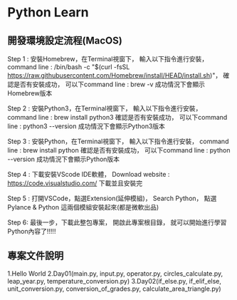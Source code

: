 # Python Learn

## 開發環境設定流程(MacOS)
Step 1 : 
        安裝Homebrew，在Terminal視窗下，
        輸入以下指令進行安裝，
        command line : /bin/bash -c "$(curl -fsSL https://raw.githubusercontent.com/Homebrew/install/HEAD/install.sh)"，
        確認是否有安裝成功，
        可以下command line : brew -v
        成功情況下會顯示Homebrew版本

Step 2 : 
        安裝Python3，在Terminal視窗下，
        輸入以下指令進行安裝，
        command line : brew install python3 
        確認是否有安裝成功，
        可以下command line : python3 --version 
        成功情況下會顯示Python3版本

Step 3 :
        安裝Python，在Terminal視窗下，
        輸入以下指令進行安裝，
        command line : brew install python
        確認是否有安裝成功，
        可以下command line : python --version 
        成功情況下會顯示Python版本

Step 4 : 
        下載安裝VScode IDE軟體，
        Download website : https://code.visualstudio.com/
        下載並且安裝完

Step 5 :
        打開VSCode，點選Extension(延伸模組)，
        Search Python，
        點選Pylance & Python 這兩個模組安裝起來(都是微軟出品)

Step 6: 
        最後一步，下載此整包專案，
        開啟此專案根目錄，
        就可以開始進行學習Python內容了!!!!!     



## 專案文件說明
1.Hello World 
2.Day01(main.py, input.py, operator.py, circles_calculate.py, leap_year.py, temperature_conversion.py) 
3.Day02(if_else.py, if_elif_else, unit_conversion.py, conversion_of_grades.py, calculate_area_triangle.py) 




